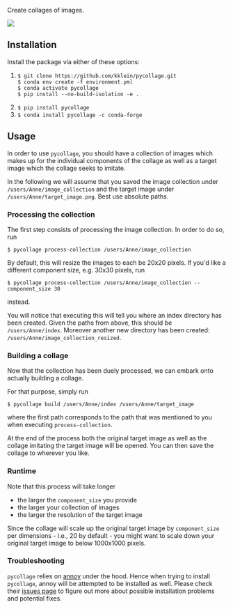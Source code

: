 Create collages of images.

![](tomato.png)

## Installation

Install the package via either of these options:
1. ```console
   $ git clone https://github.com/kklein/pycollage.git
   $ conda env create -f environment.yml
   $ conda activate pycollage
   $ pip install --no-build-isolation -e .
   ```
2. `$ pip install pycollage`
3. `$ conda install pycollage -c conda-forge`

## Usage

In order to use `pycollage`, you should have a collection of images
which makes up for the individual components of the collage as well
as a target image which the collage seeks to imitate.

In the following we will assume that you saved the image collection under
`/users/Anne/image_collection` and the target image under
`/users/Anne/target_image.png`. Best use absolute paths.

### Processing the collection

The first step consists of processing the image collection. In order to do so,
run

```
$ pycollage process-collection /users/Anne/image_collection
```

By default, this will resize the images to each be 20x20 pixels. If you'd like
a different component size, e.g. 30x30 pixels, run

```
$ pycollage process-collection /users/Anne/image_collection --component_size 30
```

instead.

You will notice that executing this will tell you where an index directory has been
created. Given the paths from above, this should be `/users/Anne/index`. Moreover
another new directory has been created: `/users/Anne/image_collection_resized`.

### Building a collage

Now that the collection has been duely processed, we can embark onto actually building a collage.

For that purpose, simply run

```
$ pycollage build /users/Anne/index /users/Anne/target_image
```

where the first path corresponds to the path that was mentioned to you
when executing `process-collection`.

At the end of the process both the original target image as well as the collage
imitating the target image will be opened. You can then save the collage to wherever
you like.

### Runtime
Note that this process will take longer
* the larger the `component_size` you provide
* the larger your collection of images
* the larger the resolution of the target image

Since the collage will scale up the original target image by `component_size` per
dimensions - i.e., 20 by default - you might want to scale down your original
target image to below 1000x1000 pixels.

### Troubleshooting
`pycollage` relies on [annoy](https://github.com/spotify/annoy) under the hood. Hence when trying to install
`pycollage`, annoy will be attempted to be installed as well. Please check
their [issues page](https://github.com/spotify/annoy/issues) to figure out more
about possible installation problems and potential fixes.

